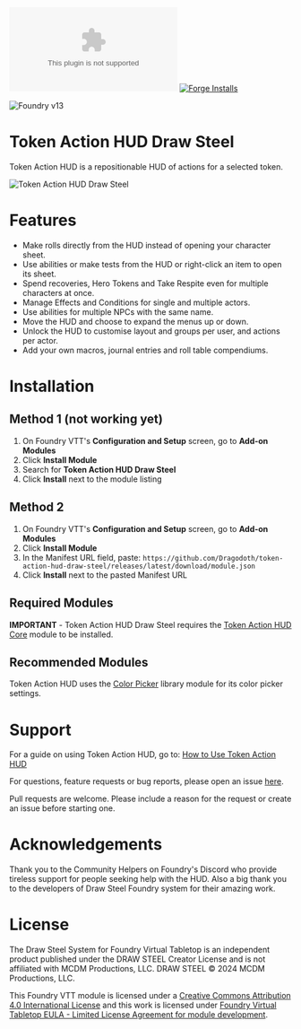 ![Downloads](https://img.shields.io/github/downloads/Larkinabout/fvtt-token-action-hud-template/latest/module.zip?color=2b82fc&label=DOWNLOADS&style=for-the-badge) [![Forge Installs](https://img.shields.io/badge/dynamic/json?label=Forge%20Installs&query=package.installs&suffix=%25&url=https%3A%2F%2Fforge-vtt.com%2Fapi%2Fbazaar%2Fpackage%2Ftoken-action-hud-template&colorB=448d34&style=for-the-badge)](https://forge-vtt.com/bazaar#package=token-action-hud-template)

![Foundry v13](https://img.shields.io/badge/foundry-v13-green)

# Token Action HUD Draw Steel

Token Action HUD is a repositionable HUD of actions for a selected token.

![Token Action HUD Draw Steel](.github/readme/token-action-hud-draw-steel.gif)

# Features
- Make rolls directly from the HUD instead of opening your character sheet.
- Use abilities or make tests from the HUD or right-click an item to open its sheet.
- Spend recoveries, Hero Tokens and Take Respite even for multiple characters at once.
- Manage Effects and Conditions for single and multiple actors.
- Use abilities for multiple NPCs with the same name. 
- Move the HUD and choose to expand the menus up or down.
- Unlock the HUD to customise layout and groups per user, and actions per actor.
- Add your own macros, journal entries and roll table compendiums.

# Installation

## Method 1 (not working yet)
1. On Foundry VTT's **Configuration and Setup** screen, go to **Add-on Modules**
2. Click **Install Module**
3. Search for **Token Action HUD Draw Steel** 
4. Click **Install** next to the module listing

## Method 2
1. On Foundry VTT's **Configuration and Setup** screen, go to **Add-on Modules**
2. Click **Install Module**
3. In the Manifest URL field, paste: `https://github.com/Dragodoth/token-action-hud-draw-steel/releases/latest/download/module.json`
4. Click **Install** next to the pasted Manifest URL

## Required Modules

**IMPORTANT** - Token Action HUD Draw Steel requires the [Token Action HUD Core](https://foundryvtt.com/packages/token-action-hud-core) module to be installed.

## Recommended Modules
Token Action HUD uses the [Color Picker](https://foundryvtt.com/packages/color-picker) library module for its color picker settings.

# Support

For a guide on using Token Action HUD, go to: [How to Use Token Action HUD](https://github.com/Larkinabout/fvtt-token-action-hud-core/wiki/How-to-Use-Token-Action-HUD)

For questions, feature requests or bug reports, please open an issue [here](https://github.com/Dragodoth/token-action-hud-draw-steel/issues).

Pull requests are welcome. Please include a reason for the request or create an issue before starting one.

# Acknowledgements

Thank you to the Community Helpers on Foundry's Discord who provide tireless support for people seeking help with the HUD. Also a big thank you to the developers of Draw Steel Foundry system for their amazing work.

# License

The Draw Steel System for Foundry Virtual Tabletop is an independent product published under the DRAW STEEL Creator License and is not affiliated with MCDM Productions, LLC. DRAW STEEL © 2024 MCDM Productions, LLC.

This Foundry VTT module is licensed under a [Creative Commons Attribution 4.0 International License](https://creativecommons.org/licenses/by/4.0/) and this work is licensed under [Foundry Virtual Tabletop EULA - Limited License Agreement for module development](https://foundryvtt.com/article/license/).


